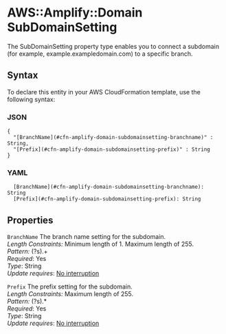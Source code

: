 # AWS::Amplify::Domain SubDomainSetting<a name="aws-properties-amplify-domain-subdomainsetting"></a>

The SubDomainSetting property type enables you to connect a subdomain \(for example, example\.exampledomain\.com\) to a specific branch\.

## Syntax<a name="aws-properties-amplify-domain-subdomainsetting-syntax"></a>

To declare this entity in your AWS CloudFormation template, use the following syntax:

### JSON<a name="aws-properties-amplify-domain-subdomainsetting-syntax.json"></a>

```
{
  "[BranchName](#cfn-amplify-domain-subdomainsetting-branchname)" : String,
  "[Prefix](#cfn-amplify-domain-subdomainsetting-prefix)" : String
}
```

### YAML<a name="aws-properties-amplify-domain-subdomainsetting-syntax.yaml"></a>

```
  [BranchName](#cfn-amplify-domain-subdomainsetting-branchname): String
  [Prefix](#cfn-amplify-domain-subdomainsetting-prefix): String
```

## Properties<a name="aws-properties-amplify-domain-subdomainsetting-properties"></a>

`BranchName` <a name="cfn-amplify-domain-subdomainsetting-branchname"></a>
The branch name setting for the subdomain\.  
_Length Constraints:_ Minimum length of 1\. Maximum length of 255\.  
_Pattern:_ \(?s\)\.\+  
_Required_: Yes  
_Type_: String  
_Update requires_: [No interruption](https://docs.aws.amazon.com/AWSCloudFormation/latest/UserGuide/using-cfn-updating-stacks-update-behaviors.html#update-no-interrupt)

`Prefix` <a name="cfn-amplify-domain-subdomainsetting-prefix"></a>
The prefix setting for the subdomain\.  
_Length Constraints:_ Maximum length of 255\.  
_Pattern:_ \(?s\)\.\*  
_Required_: Yes  
_Type_: String  
_Update requires_: [No interruption](https://docs.aws.amazon.com/AWSCloudFormation/latest/UserGuide/using-cfn-updating-stacks-update-behaviors.html#update-no-interrupt)
